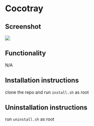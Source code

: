 # Cocotray
## Screenshot
![](https://media.discordapp.net/attachments/612057164038799362/877281182088310844/cocotray.png)

## Functionality
N/A

## Installation instructions
clone the repo and run `install.sh` as root

## Uninstallation instructions
run `uninstall.sh` as root
